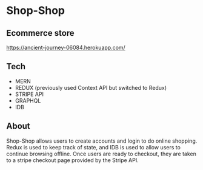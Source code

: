 # Shop-Shop
## Ecommerce store

https://ancient-journey-06084.herokuapp.com/

## Tech
- MERN
- REDUX (previously used Context API but switched to Redux)
- STRIPE API
- GRAPHQL
- IDB

## About
Shop-Shop allows users to create accounts and login to do online shopping. Redux is used to keep track of state, and IDB is used to allow users to continue browsing offline. Once users are ready to checkout, they are taken to a stripe checkout page provided by the Stripe API.
